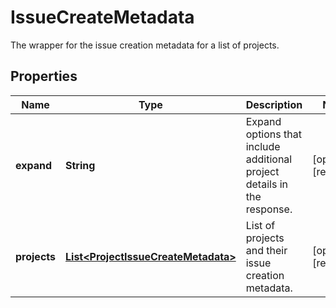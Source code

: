 

# IssueCreateMetadata

The wrapper for the issue creation metadata for a list of projects.
## Properties

Name | Type | Description | Notes
------------ | ------------- | ------------- | -------------
**expand** | **String** | Expand options that include additional project details in the response. |  [optional] [readonly]
**projects** | [**List&lt;ProjectIssueCreateMetadata&gt;**](ProjectIssueCreateMetadata.md) | List of projects and their issue creation metadata. |  [optional] [readonly]



